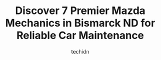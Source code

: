 ---
layout: ampstory
image: https://images.unsplash.com/photo-1525609004556-c46c7d6cf023?ixlib=rb-4.0.3&ixid=MnwxMjA3fDB8MHxwaG90by1wYWdlfHx8fGVufDB8fHx8&auto=format&fit=crop&w=640&h=853&q=80
author: techidn
featured: false
description: For top-quality automotive repairs and maintenance, visit the 7 best Mazda Mechanic in Bismarck ND, USA. Their reputation for excellence and their dedication to customer satisfaction make th
title: Discover 7 Premier Mazda Mechanics in Bismarck ND for Reliable Car Maintenance
cover:
   title: Discover 7 Premier Mazda Mechanics in Bismarck ND for Reliable Car Maintenance
   subtitle: Rickpate
   background: https://images.unsplash.com/photo-1525609004556-c46c7d6cf023?ixlib=rb-4.0.3&ixid=MnwxMjA3fDB8MHxwaG90by1wYWdlfHx8fGVufDB8fHx8&auto=format&fit=crop&w=640&h=853&q=80

pages: 
 - layout: thirds
   top: <h1>#1 Dvorak Motors Inc.</h1>
   bottom: "<p>Ive been here 4 times for my Mini Cooper. This time they switched out my winter tires for summer tires.  Last time they did hail dent removal, another time they did a </p>"
   background: https://www.knot35.com/toplist/wp-content/uploads/2023/06/best-mazda-mechanic-1-in-bismarck-nd-1685837323.jpeg
   backgroundblur: true
 - layout: thirds
   top: <h1>#2 BisMan Autoworx</h1>
   bottom: "<p>235 Airport Rd, Bismarck, ND 58504, United States</p>"
   background: https://www.knot35.com/toplist/wp-content/uploads/2023/06/best-mazda-mechanic-2-in-bismarck-nd-1685837323.jpeg
   cta:
      link: https://www.knot35.com/toplist/discover-7-premier-mazda-mechanics-in-bismarck-nd-for-reliable-car-maintenance/
      text: Discover 7 Premier Mazda Mechanics in Bismarck ND for Reliable Car Maintenance
 - layout: thirds
   top: <h1>#3 Torgerson Auto Center</h1>
   bottom: "<p>2121 E Bismarck Expy, Bismarck, ND 58504, United States</p>"
   background: https://www.knot35.com/toplist/wp-content/uploads/2023/06/best-mazda-mechanic-3-in-bismarck-nd-1685837324.jpeg
   cta:
      link: https://www.knot35.com/toplist/discover-7-premier-mazda-mechanics-in-bismarck-nd-for-reliable-car-maintenance/
      text: Discover 7 Premier Mazda Mechanics in Bismarck ND for Reliable Car Maintenance
 - layout: thirds
   top: <h1>#4 Honda of Bismarck</h1>
   bottom: "<p>1100 57th Ave NE, Bismarck, ND 58503, United States</p>"
   background: https://images.unsplash.com/photo-1489694553447-4c9339da310d?ixlib=rb-4.0.3&ixid=MnwxMjA3fDB8MHxwaG90by1wYWdlfHx8fGVufDB8fHx8&auto=format&fit=crop&w=640&h=853&q=80
   cta:
      link: https://www.knot35.com/toplist/discover-7-premier-mazda-mechanics-in-bismarck-nd-for-reliable-car-maintenance/
      text: Discover 7 Premier Mazda Mechanics in Bismarck ND for Reliable Car Maintenance
 - layout: thirds
   top: <h1>#5 Advanced Fleet Services of ND Inc.</h1>
   bottom: "<p>1202 Burlington Dr, Bismarck, ND 58504, United States</p>"
   background: https://images.unsplash.com/photo-1527067829737-402993088e6b?ixlib=rb-4.0.3&ixid=MnwxMjA3fDB8MHxwaG90by1wYWdlfHx8fGVufDB8fHx8&auto=format&fit=crop&w=640&h=853&q=80
   cta:
      link: https://www.knot35.com/toplist/discover-7-premier-mazda-mechanics-in-bismarck-nd-for-reliable-car-maintenance/
      text: Discover 7 Premier Mazda Mechanics in Bismarck ND for Reliable Car Maintenance
 - layout: thirds
   top: <h1>#6 Maas Euro WorX</h1>
   bottom: "<p>2107 E Sweet Ave, Bismarck, ND 58504, United States</p>"
   background: https://images.unsplash.com/photo-1546497974-b213c9efb599?ixlib=rb-4.0.3&ixid=MnwxMjA3fDB8MHxwaG90by1wYWdlfHx8fGVufDB8fHx8&auto=format&fit=crop&w=640&h=853&q=80
   cta:
      link: https://www.knot35.com/toplist/discover-7-premier-mazda-mechanics-in-bismarck-nd-for-reliable-car-maintenance/
      text: Discover 7 Premier Mazda Mechanics in Bismarck ND for Reliable Car Maintenance
 - layout: thirds
   top: <h1>#7 Country Auto Clinic</h1>
   bottom: "<p>1827 Lovett Ave, Bismarck, ND 58504, United States</p>"
   background: https://images.unsplash.com/photo-1614648718611-0635f29016cb?ixlib=rb-4.0.3&ixid=MnwxMjA3fDB8MHxwaG90by1wYWdlfHx8fGVufDB8fHx8&auto=format&fit=crop&w=640&h=853&q=80
   cta:
      link: https://www.knot35.com/toplist/discover-7-premier-mazda-mechanics-in-bismarck-nd-for-reliable-car-maintenance/
      text: Discover 7 Premier Mazda Mechanics in Bismarck ND for Reliable Car Maintenance
 - layout: thirds
   middle: Continue reading...
   background: https://images.unsplash.com/photo-1522441815192-d9f04eb0615c?ixlib=rb-4.0.3&ixid=MnwxMjA3fDB8MHxwaG90by1wYWdlfHx8fGVufDB8fHx8&auto=format&fit=crop&w=640&h=853&q=80
   cta:
      link: https://www.knot35.com/toplist/discover-7-premier-mazda-mechanics-in-bismarck-nd-for-reliable-car-maintenance/
      text: Discover 7 Premier Mazda Mechanics in Bismarck ND for Reliable Car Maintenance
      
---